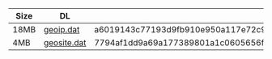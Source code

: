 |    Size   |     DL  | sha512sum |
|  ---  |  ---  |  ---  |
| 18MB | [geoip.dat](https://cdn.jsdelivr.net/gh/googleians/Rules@main/geoip.dat) | a6019143c77193d9fb910e950a117e72c98bea27bf1f4ef094d5921b4fb84bc706d9b1081202cf5b8f39a7c952c0cc1ea2b84ae1b4c19ccedd770268caccab36 |
| 4MB | [geosite.dat](https://cdn.jsdelivr.net/gh/googleians/Rules@main/geosite.dat) | 7794af1dd9a69a177389801a1c0605656fb3cecff22bc8441fae035a5c4c0bc250f9a9731b8ab05b5361aab439a9b2bbc3eee2d3d98da04f61297f0467deab3f |

